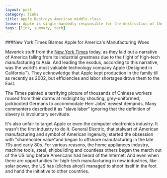 ```yaml
---
layout: post
category: links
title: Apple Destroys American middle-class
teaser: Apple is single-handedly responsible for the destruction of the American Dream, and the MPAA can actually be tactful.
tags: [link, summary, tech]
---
```


###New York Times Blames Apple for America's Manufacturing Woes

Maverick stuff from the [New York Times](http://www.nytimes.com/2012/01/22/business/apple-america-and-a-squeezed-middle-class.html?pagewanted=all) today, as they laid out a narrative of America falling from its industrial greatness due to the flight of high-tech manufacturing to Asia. And leading the exodus, according to this narrative, was the world's most valuable technology company Apple (Designed in California&trade;). They acknowledge that Apple kept production in the family till as recently as 2002, but efficiencies and labor shortages drove them to the East.

The Times painted a terrifying picture of thousands of Chinese workers roused from their dorms at midnight by shouting, grey-uniformed, jackbooted Germans to accommodate Herr Jobs' newest demands. Many commenters described it as "slave labor" ignoring that the definition of slavery is involuntary servitude.

It's also unfair to target Apple or even the computer electronics industry. It wasn't the first industry to do it. General Electric, that stalwart of American manufacturing and symbol of American ingenuity,  started the obsession with "shareholder value"and began to offshore manufacturing in the late 70s and early 80s. For various reasons, the home appliances  industry, machine tools, steel, shipbuilding and countless others began the march out of the US long before Americans had heard  of the Internet. And even when there are opportunities for high-tech manufacturing in new industries, like solar power, the US has (cliches ahoy!) managed to shoot itself in the foot and hand the initiative to other countries.
